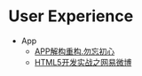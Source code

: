 # User Experience

* App
  * [APP解构重构.勿忘初心](http://uedc.163.com/11444.html)
  * [HTML5开发实战之网易微博](http://uedc.163.com/9494.html)